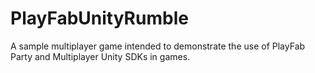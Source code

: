 # PlayFabUnityRumble
A sample multiplayer game intended to demonstrate the use of PlayFab Party and Multiplayer Unity SDKs in games.
